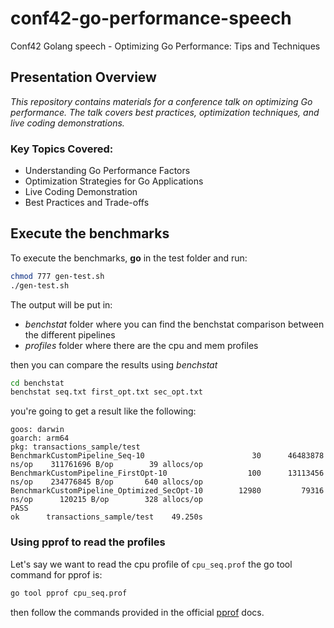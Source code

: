 # conf42-go-performance-speech
Conf42 Golang speech - Optimizing Go Performance: Tips and Techniques


## Presentation Overview
*This repository contains materials for a conference talk on optimizing Go performance. The talk covers best practices, optimization techniques, and live coding demonstrations.*

### Key Topics Covered:
* Understanding Go Performance Factors
* Optimization Strategies for Go Applications
* Live Coding Demonstration
* Best Practices and Trade-offs

## Execute the benchmarks
To execute the benchmarks, **go** in the test folder and run:

```bash
chmod 777 gen-test.sh
./gen-test.sh 
```

The output will be put in:
- *benchstat* folder where you can find the benchstat comparison between the different pipelines
- *profiles* folder where there are the cpu and mem profiles

then you can compare the results using *benchstat*

```bash
cd benchstat
benchstat seq.txt first_opt.txt sec_opt.txt
```

you're going to get a result like the following:
```log
goos: darwin
goarch: arm64
pkg: transactions_sample/test
BenchmarkCustomPipeline_Seq-10                 	      30	  46483878 ns/op	311761696 B/op	      39 allocs/op
BenchmarkCustomPipeline_FirstOpt-10            	     100	  13113456 ns/op	234776845 B/op	     640 allocs/op
BenchmarkCustomPipeline_Optimized_SecOpt-10    	   12980	     79316 ns/op	  120215 B/op	     328 allocs/op
PASS
ok  	transactions_sample/test	49.250s

```

### Using pprof to read the profiles
Let's say we want to read the cpu profile of `cpu_seq.prof` the go tool command for pprof is:
```bash
go tool pprof cpu_seq.prof
```

then follow the commands provided in the official [pprof](https://github.com/google/pprof) docs.


